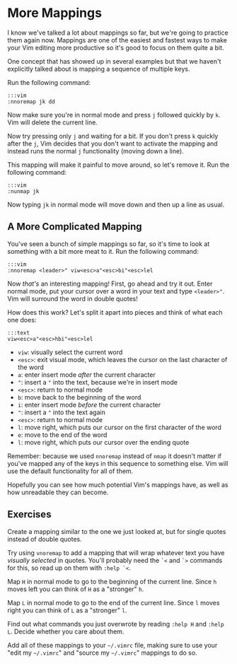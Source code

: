More Mappings
=============

I know we've talked a lot about mappings so far, but we're going to practice
them again now.  Mappings are one of the easiest and fastest ways to make your
Vim editing more productive so it's good to focus on them quite a bit.

One concept that has showed up in several examples but that we haven't
explicitly talked about is mapping a sequence of multiple keys.

Run the following command:

    :::vim
    :nnoremap jk dd

Now make sure you're in normal mode and press `j` followed quickly by `k`.  Vim
will delete the current line.

Now try pressing only `j` and waiting for a bit.  If you don't press `k` quickly
after the `j`, Vim decides that you don't want to activate the mapping and
instead runs the normal `j` functionality (moving down a line).

This mapping will make it painful to move around, so let's remove it.  Run the
following command:

    :::vim
    :nunmap jk

Now typing `jk` in normal mode will move down and then up a line as usual.

A More Complicated Mapping
--------------------------

You've seen a bunch of simple mappings so far, so it's time to look at something
with a bit more meat to it.  Run the following command:

    :::vim
    :nnoremap <leader>" viw<esc>a"<esc>bi"<esc>lel

Now *that's* an interesting mapping!  First, go ahead and try it out.  Enter
normal mode, put your cursor over a word in your text and type `<leader>"`.  Vim
will surround the word in double quotes!

How does this work?  Let's split it apart into pieces and think of what each one
does:

    :::text
    viw<esc>a"<esc>hbi"<esc>lel

* `viw`: visually select the current word
* `<esc>`: exit visual mode, which leaves the cursor on the last character of
  the word
* `a`: enter insert mode *after* the current character
* `"`: insert a `"` into the text, because we're in insert mode
* `<esc>`: return to normal mode
* `b`: move back to the beginning of the word
* `i`: enter insert mode *before* the current character
* `"`: insert a `"` into the text again
* `<esc>`: return to normal mode
* `l`: move right, which puts our cursor on the first character of the word
* `e`: move to the end of the word
* `l`: move right, which puts our cursor over the ending quote

Remember: because we used `nnoremap` instead of `nmap` it doesn't matter if
you've mapped any of the keys in this sequence to something else.  Vim will use
the default functionality for all of them.

Hopefully you can see how much potential Vim's mappings have, as well as how
unreadable they can become.

Exercises
---------

Create a mapping similar to the one we just looked at, but for single quotes
instead of double quotes.

Try using `vnoremap` to add a mapping that will wrap whatever text you have
*visually selected* in quotes.  You'll probably need the `` `< `` and `` `> ``
commands for this, so read up on them with `` :help `< ``.

Map `H` in normal mode to go to the beginning of the current line.  Since `h`
moves left you can think of `H` as a "stronger" `h`.

Map `L` in normal mode to go to the end of the current line. Since `l`
moves right you can think of `L` as a "stronger" `l`.

Find out what commands you just overwrote by reading `:help H` and `:help L`.
Decide whether you care about them.

Add all of these mappings to your `~/.vimrc` file, making sure to use your "edit
my `~/.vimrc`" and "source my `~/.vimrc`" mappings to do so.

